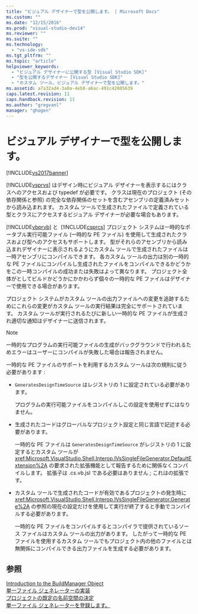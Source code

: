 ```yaml
---
title: "ビジュアル デザイナーで型を公開します。 | Microsoft Docs"
ms.custom: ""
ms.date: "12/15/2016"
ms.prod: "visual-studio-dev14"
ms.reviewer: ""
ms.suite: ""
ms.technology: 
  - "vs-ide-sdk"
ms.tgt_pltfrm: ""
ms.topic: "article"
helpviewer_keywords: 
  - "ビジュアル デザイナーに公開する型 [Visual Studio SDK]"
  - "型を公開するデザイナー [Visual Studio SDK]"
  - "カスタム ツール、ビジュアル デザイナーで型を公開します。"
ms.assetid: a7a32ad4-3a0a-4eb8-a6ac-491c42885639
caps.latest.revision: 11
caps.handback.revision: 11
ms.author: "gregvanl"
manager: "ghogen"
---
```

# ビジュアル デザイナーで型を公開します。
[!INCLUDE[vs2017banner](../../code-quality/includes/vs2017banner.md)]

[!INCLUDE[vsprvs](../../code-quality/includes/vsprvs_md.md)] はデザイン時にビジュアル デザイナーを表示するにはクラスへのアクセスおよび typedef が必要です。  クラスは現在のプロジェクト \(その依存関係と参照\) の完全な依存関係のセットを含むアセンブリの定義済みセットから読み込まれます。  カスタム ツールで生成されたファイルで定義されている型とクラスにアクセスするビジュアル デザイナーが必要な場合もあります。  
  
 [!INCLUDE[vbprvb](../../code-quality/includes/vbprvb_md.md)] と  [!INCLUDE[csprcs](../../data-tools/includes/csprcs_md.md)] プロジェクト システムは一時的なポータブル実行可能ファイル \(一時的な PE ファイル\) を使用して生成されたクラスおよび型へのアクセスもサポートします。  型がそれらのアセンブリから読み込まれデザイナーに表示されるようにカスタム ツールで生成されたファイルは一時アセンブリにコンパイルできます。  各カスタム ツールの出力は別の一時的な PE ファイルにコンパイルし生成されたファイルをコンパイルできるかどうかをこの一時コンパイルの成功または失敗はよって異なります。  プロジェクト全体がとしてビルドかどうかにかかわらず個々の一時的な PE ファイルはデザイナーで使用できる場合があります。  
  
 プロジェクト システムがカスタム ツールの出力ファイルへの変更を追跡するためにこれらの変更がカスタム ツールの実行結果は完全にサポートされています。  カスタム ツールが実行されるたびに新しい一時的な PE ファイルが生成され適切な通知はデザイナーに送信されます。  
  
> [!NOTE]
>  一時的なプログラムの実行可能ファイルの生成がバックグラウンドで行われるためエラーはユーザーにコンパイルが失敗した場合は報告されません。  
  
 一時的な PE ファイルのサポートを利用するカスタム ツールは次の規則に従う必要があります :  
  
-   `GeneratesDesignTimeSource` はレジストリの 1 に設定されている必要があります。  
  
     プログラムの実行可能ファイルをコンパイルしこの設定を使用せずにはなりません。  
  
-   生成されたコードはグローバルなプロジェクト設定と同じ言語で記述する必要があります。  
  
     一時的な PE ファイルは `GeneratesDesignTimeSource` がレジストリの 1 に設定するとカスタム ツールが <xref:Microsoft.VisualStudio.Shell.Interop.IVsSingleFileGenerator.DefaultExtension%2A> の要求された拡張機能として報告するために関係なくコンパイルします。  拡張子は .cs.vb.jsl である必要はありません ; これはの拡張です。  
  
-   カスタム ツールで生成されたコードが有効であるプロジェクトの発生時に <xref:Microsoft.VisualStudio.Shell.Interop.IVsSingleFileGenerator.Generate%2A> の参照の現在の設定だけを使用して実行が終了すると手動でコンパイルする必要があります。  
  
     一時的な PE ファイルをコンパイルするとコンパイラで提供されているソース ファイルはカスタム ツールの出力があります。  したがって一時的な PE ファイルを使用するカスタム ツールでもプロジェクト内の他のファイルとは無関係にコンパイルできる出力ファイルを生成する必要があります。  
  
## 参照  
 [Introduction to the BuildManager Object](http://msdn.microsoft.com/ja-jp/50080ec2-c1c9-412c-98ef-18d7f895e7fa)   
 [単一ファイル ジェネレーターの実装](../../extensibility/internals/implementing-single-file-generators.md)   
 [プロジェクトの既定の名前空間の決定](../../misc/determining-the-default-namespace-of-a-project.md)   
 [単一ファイル ジェネレーターを登録します。](../../extensibility/internals/registering-single-file-generators.md)